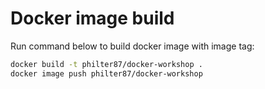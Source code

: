 # Docker image build

Run command below to build docker image with image tag:

```bash
docker build -t philter87/docker-workshop .
docker image push philter87/docker-workshop
```